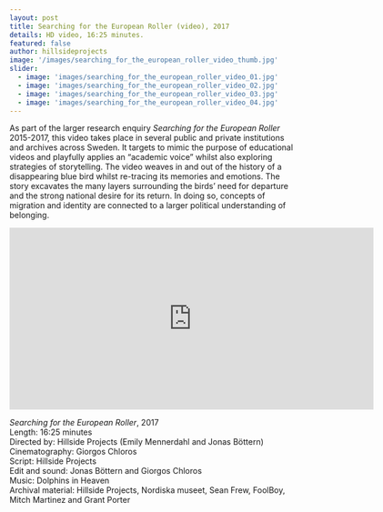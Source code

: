 ```yaml
---
layout: post
title: Searching for the European Roller (video), 2017
details: HD video, 16:25 minutes.
featured: false
author: hillsideprojects
image: '/images/searching_for_the_european_roller_video_thumb.jpg'
slider:
  - image: 'images/searching_for_the_european_roller_video_01.jpg'
  - image: 'images/searching_for_the_european_roller_video_02.jpg'
  - image: 'images/searching_for_the_european_roller_video_03.jpg'
  - image: 'images/searching_for_the_european_roller_video_04.jpg'
---
```


As part of the larger research enquiry _Searching for the European Roller_ 2015-2017, this video takes place in several public and private institutions and archives across Sweden. It targets to mimic the purpose of educational videos and playfully applies an “academic voice” whilst also exploring strategies of storytelling. The video weaves in and out of the history of a disappearing blue bird whilst re-tracing its memories and emotions. The story excavates the many layers surrounding the birds’ need for departure and the strong national desire for its return. In doing so, concepts of migration and identity are connected to a larger political understanding of belonging.

<iframe src="https://player.vimeo.com/video/186178075?color=ffffff&title=0&byline=0&portrait=0" width="640" height="320" frameborder="0" webkitallowfullscreen mozallowfullscreen allowfullscreen></iframe>

_Searching for the European Roller_, 2017<br/>
Length: 16:25 minutes<br/>
Directed by: Hillside Projects (Emily Mennerdahl and Jonas Böttern)<br/>
Cinematography: Giorgos Chloros<br/>
Script: Hillside Projects<br/>
Edit and sound: Jonas Böttern and Giorgos Chloros<br/>
Music: Dolphins in Heaven<br/>
Archival material: Hillside Projects, Nordiska museet, Sean Frew, FoolBoy, Mitch Martinez and Grant Porter
